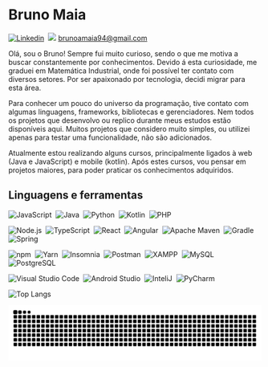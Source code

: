 # Bruno Maia 
[![Linkedin](https://img.shields.io/badge/LinkedIn-0077B5?style=for-the-badge&logo=linkedin&logoColor=white)](https://linkedin.com/in/brunoamaia94)&nbsp;
<a href="mailto:brunoamaia94@gmail.com"><img src="https://img.shields.io/badge/Email:-FFFFFF?style=for-the-badge&logo=gmail&logoColor=red)"/></a>&nbsp;brunoamaia94@gmail.com


Olá, sou o Bruno! Sempre fui muito curioso, sendo o que me motiva a buscar constantemente por conhecimentos. Devido á esta curiosidade, me graduei em Matemática Industrial, onde foi possível ter contato com diversos setores. Por ser apaixonado por tecnologia, decidi migrar para esta área.

Para conhecer um pouco do universo da programação, tive contato com algumas linguagens, frameworks, bibliotecas e gerenciadores. Nem todos os projetos que desenvolvo ou replico durante meus estudos estão disponíveis aqui. Muitos projetos que considero muito simples, ou utilizei apenas para testar uma funcionalidade, não são adicionados.

Atualmente estou realizando alguns cursos, principalmente ligados à web (Java e JavaScript) e mobile (kotlin). Após estes cursos, vou pensar em projetos maiores, para poder praticar os conhecimentos adquiridos.

## Linguagens e ferramentas
![JavaScript](https://img.shields.io/badge/JavaScript-F7DF1E?style=for-the-badge&logo=javascript&logoColor=black)&nbsp;
![Java]( 	https://img.shields.io/badge/Java-ED8B00?style=for-the-badge&logo=java&logoColor=white)&nbsp;
![Python](https://img.shields.io/badge/Python-FFD43B?style=for-the-badge&logo=python&logoColor=darkgreen)&nbsp;
![Kotlin](https://img.shields.io/badge/Kotlin-0095D5?&style=for-the-badge&logo=kotlin&logoColor=white)&nbsp;
![PHP](https://img.shields.io/badge/PHP-777BB4?style=for-the-badge&logo=php&logoColor=white)&nbsp;

![Node.js](https://img.shields.io/badge/Node.js-022A5F?style=flat&logo=node-dot-js)&nbsp;
![TypeScript](https://img.shields.io/badge/TypeScript-022A5F?style=flat&logo=typescript)&nbsp;
![React](https://img.shields.io/badge/React-022A5F?style=flat&logo=react&logoColor=61DAFB)&nbsp;
![Angular](https://img.shields.io/badge/Angular-022A5F?style=flat&logo=angular)&nbsp;
![Apache Maven](https://img.shields.io/badge/Apache%20Maven-022A5F?style=flat&logo=apache-maven)&nbsp;
![Gradle](https://img.shields.io/badge/Gradle-022A5F?style=flat&logo=gradle)&nbsp;
![Spring](https://img.shields.io/badge/Spring-022A5F?style=flat&logo=spring)&nbsp;

![npm](https://img.shields.io/badge/npm-022A5F?style=flat&logo=npm)&nbsp;
![Yarn](https://img.shields.io/badge/Yarn-022A5F?style=flat&logo=yarn)&nbsp;
![Insomnia](https://img.shields.io/badge/Insomnia-022A5F?style=flat&logo=insomnia)&nbsp;
![Postman](https://img.shields.io/badge/Postman-022A5F?style=flat&logo=postman)&nbsp;
![XAMPP](https://img.shields.io/badge/XAMPP-022A5F?style=flat&logo=xampp)&nbsp;
![MySQL](https://img.shields.io/badge/MySQL-022A5F?style=flat&logo=mysql)&nbsp;
![PostgreSQL](https://img.shields.io/badge/PostgreSQL-022A5F?style=flat&logo=postgresql)&nbsp;

![Visual Studio Code](https://img.shields.io/badge/Visual%20Studio%20Code-022A5F?style=flat&logo=visual-studio-code )&nbsp;
![Android Studio](https://img.shields.io/badge/Android%20Studio-022A5F?style=flat&logo=android-studio)&nbsp;
![InteliJ](https://img.shields.io/badge/Intelij-022A5F?style=flat&logo=jetbrains)&nbsp;
![PyCharm](https://img.shields.io/badge/PyCharm-022A5F?style=flat&logo=jetbrains)&nbsp;


![Top Langs](https://github-readme-stats.vercel.app/api/top-langs/?username=brunoamaia&layout=compact&theme=radical)

![Snake animation](https://github.com/brunoamaia/brunoamaia/blob/output/github-contribution-grid-snake.svg)

